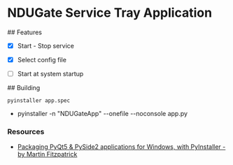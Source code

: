 # NDUGate Service Tray Application

## Features

* [x] Start - Stop service
* [x] Select config file
* [ ] Start at system startup


## Building

```
pyinstaller app.spec
```

* pyinstaller -n "NDUGateApp" --onefile --noconsole app.py

### Resources

* [Packaging PyQt5 & PySide2 applications for Windows, with PyInstaller - by Martin Fitzpatrick](https://www.learnpyqt.com/tutorials/packaging-pyqt5-pyside2-applications-windows-pyinstaller/)